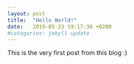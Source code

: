 ```yaml
---
layout: post
title:  "Hello World!"
date:   2019-05-23 19:17:36 +0200
#categories: jekyll update
---
```


This is the very first post from this blog :)
